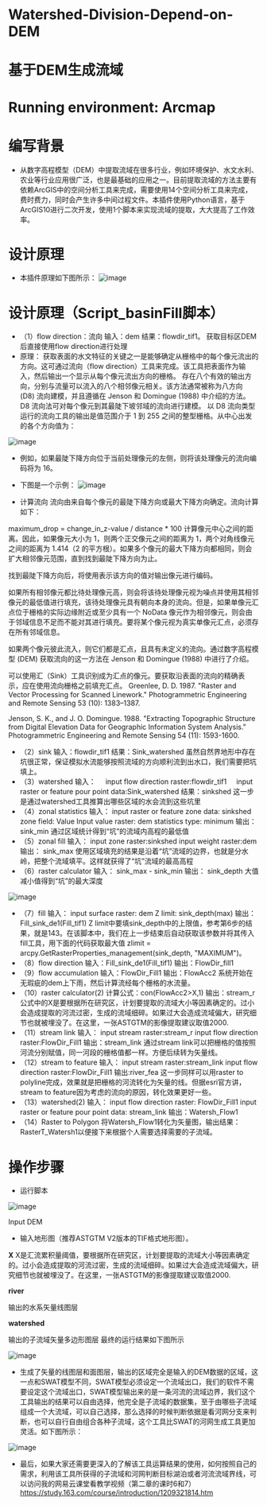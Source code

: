 # Watershed-Division-Depend-on-DEM
# 基于DEM生成流域
# Running environment: Arcmap
# 编写背景
- 从数字高程模型（DEM）中提取流域在很多行业，例如环境保护、水文水利、农业等行业应用很广泛，也是最基础的应用之一。目前提取流域的方法主要有依赖ArcGIS中的空间分析工具来完成，需要使用14个空间分析工具来完成，费时费力，同时会产生许多中间过程文件。本插件使用Python语言，基于ArcGIS10进行二次开发，使用1个脚本来实现流域的提取，大大提高了工作效率。
# 设计原理
- 本插件原理如下图所示：
![image](https://user-images.githubusercontent.com/44941550/167165332-2ff7f0bf-58a9-486c-a0d2-362fa052a2dc.png)


# 设计原理（Script_basinFill脚本）
- （1）flow direction：流向
输入：dem
结果：flowdir_tif1。
获取目标区DEM后直接使用flow direction进行处理
- 原理：
获取表面的水文特征的关键之一是能够确定从栅格中的每个像元流出的方向。这可通过流向（flow direction）工具来完成。该工具把表面作为输入，然后输出一个显示从每个像元流出方向的栅格。
存在八个有效的输出方向，分别与流量可以流入的八个相邻像元相关。该方法通常被称为八方向 (D8) 流向建模，并且遵循在 Jenson 和 Domingue (1988) 中介绍的方法。
D8 流向法可对每个像元到其最陡下坡邻域的流向进行建模。
以 D8 流向类型运行的流向工具的输出是值范围介于 1 到 255 之间的整型栅格。从中心出发的各个方向值为：

![image](https://user-images.githubusercontent.com/44941550/167165381-f1d82bf8-1658-49cd-8471-848dfcb1e715.png)

- 例如，如果最陡下降方向位于当前处理像元的左侧，则将该处理像元的流向编码将为 16。
- 下图是一个示例：
 ![image](https://user-images.githubusercontent.com/44941550/167165422-e29b3e80-93b3-4d6f-85cf-b37d170ef749.png)

- 计算流向
流向由来自每个像元的最陡下降方向或最大下降方向确定。流向计算如下：

maximum_drop = change_in_z-value / distance * 100
计算像元中心之间的距离。因此，如果像元大小为 1，则两个正交像元之间的距离为 1，两个对角线像元之间的距离为 1.414（2 的平方根）。如果多个像元的最大下降方向都相同，则会扩大相邻像元范围，直到找到最陡下降方向为止。

找到最陡下降方向后，将使用表示该方向的值对输出像元进行编码。

如果所有相邻像元都比待处理像元高，则会将该待处理像元视为噪点并使用其相邻像元的最低值进行填充，该待处理像元具有朝向本身的流向。但是，如果单像元汇点位于栅格的实际边缘附近或至少具有一个 NoData 像元作为相邻像元，则会由于邻域信息不足而不能对其进行填充。要将某个像元视为真实单像元汇点，必须存在所有邻域信息。

如果两个像元彼此流入，则它们都是汇点，且具有未定义的流向。通过数字高程模型 (DEM) 获取流向的这一方法在 Jenson 和 Domingue (1988) 中进行了介绍。

可以使用汇（Sink）工具识别成为汇点的像元。要获取沿表面的流向的精确表示，应在使用流向栅格之前填充汇点。
Greenlee, D. D. 1987. "Raster and Vector Processing for Scanned Linework." Photogrammetric Engineering and Remote Sensing 53 (10): 1383–1387.

Jenson, S. K., and J. O. Domingue. 1988. "Extracting Topographic Structure from Digital Elevation Data for Geographic Information System Analysis." Photogrammetric Engineering and Remote Sensing 54 (11): 1593-1600.

- （2）sink
输入：flowdir_tif1
结果：Sink_watershed
虽然自然界地形中存在坑很正常，保证模拟水流能够按照流域的方向顺利流到出水口，我们需要把坑填上。
- （3）watershed
输入：
    input flow direction raster:flowdir_tif1
    input raster or feature pour point data:Sink_watershed
结果：sinkshed
这一步是通过watershed工具推算出哪些区域的水会流到这些坑里
- （4）zonal statistics
输入：
input raster or feature zone data: sinkshed
zone field: Value
Input value raster: dem
statistics type: minimum
输出：sink_min
通过区域统计得到“坑”的流域内高程的最低值
- （5）zonal fill
输入：
input zone raster:sinkshed
input weight raster:dem
输出：
sink_max
使用区域填充的结果是沿着“坑”流域的边界，也就是分水岭，把整个流域填平。这样就获得了“坑”流域的最高高程
- （6）raster calculator
输入：
sink_max - sink_min
输出：
sink_depth
大值减小值得到“坑”的最大深度

![image](https://user-images.githubusercontent.com/44941550/167165500-d43ff8ae-058b-4fe0-a78e-b4add0d40a01.png)


- （7）fill
输入：
input surface raster: dem
Z limit: sink_depth(max)
输出：Fill_sink_de1(Fill_tif1)
Z limit中要填sink_depth中的上限值，参考第6步的结果，就是143。在该脚本中，我们在上一步结束后自动获取该参数并将其传入fill工具，用下面的代码获取最大值
zlimit = arcpy.GetRasterProperties_management(sink_depth, "MAXIMUM")。
- （8）flow direction
输入：Fill_sink_de1(Fill_tif1)
输出：FlowDir_fill1
- （9）flow accumulation
输入：FlowDir_Fill1
输出：FlowAcc2
系统开始在无瑕疵的dem上下雨，然后计算流经每个栅格的水流量。
- （10）raster calculator(2)
计算公式：con(FlowAcc2>X,1)
输出：stream_r
公式中的X是要根据所在研究区，计划要提取的流域大小等因素确定的。过小会造成提取的河流过密，生成的流域细碎。如果过大会造成流域偏大，研究细节也就被埋没了。在这里，一张ASTGTM的影像提取建议取值2000.
- （11）stream link
输入：
input stream raster:stream_r
input flow direction raster:FlowDir_Fill1
输出：stream_link
通过stream link可以把栅格的值按照河流分别赋值，同一河段的栅格值都一样。方便后续转为矢量线。
- （12）stream to feature
输入：
input stream raster:stream_link
input flow direction raster:FlowDir_Fill1
输出:river_fea
这一步同样可以用raster to polyline完成，效果就是把栅格的河流转化为矢量的线。但据esri官方讲，stream to feature因为考虑的流向的原因，转化效果更好一些。
- （13）watershed(2)
输入：
input flow direction raster: FlowDir_Fill1
input raster or feature pour point data: stream_link
输出：Watersh_Flow1
- （14）Raster to Polygon
将Watersh_Flow1转化为矢量图，输出结果：RasterT_Watersh1以便接下来根据个人需要选择需要的子流域。
# 操作步骤
- 运行脚本 

![image](https://user-images.githubusercontent.com/44941550/167165538-b4537709-505e-44a1-8958-46518638f1d5.png)


Input DEM
- 输入地形图（推荐ASTGTM V2版本的TIF格式地形图）。

 
**X** 
X是汇流累积量阈值，要根据所在研究区，计划要提取的流域大小等因素确定的。过小会造成提取的河流过密，生成的流域细碎。如果过大会造成流域偏大，研究细节也就被埋没了。在这里，一张ASTGTM的影像提取建议取值2000.

**river** 

输出的水系矢量线图层

**watershed** 

输出的子流域矢量多边形图层
最终的运行结果如下图所示

![image](https://user-images.githubusercontent.com/44941550/167165675-f5f3d52c-49a9-4ce8-a8fa-37c484d2eb4d.png)


- 生成了矢量的线图层和面图层，输出的区域完全是输入的DEM数据的区域，这一点和SWAT模型不同，SWAT模型必须设定一个流域出口，我们的软件不需要设定这个流域出口，SWAT模型输出来的是一条河流的流域边界，我们这个工具输出的结果可以自由选择，他完全是子流域的数据集，至于由哪些子流域组成一个大流域，可以自己选择，那么选择的时候判断依据是看河网分支来判断，也可以自行自由组合各种子流域，这个工具比SWAT的河网生成工具更加灵活。如下图所示：

![image](https://user-images.githubusercontent.com/44941550/167165722-4c4cdb56-b055-4806-a15b-c7e01ac28e77.png)


- 最后，如果大家还需要更深入的了解该工具运算结果的使用，如何按照自己的需求，利用该工具所获得的子流域和河网判断目标湖泊或者河流流域界线，可以访问我的网易云课堂看教学视频（第二章的课时6和7）
https://study.163.com/course/introduction/1209321814.htm
